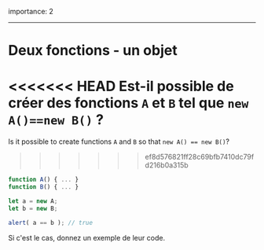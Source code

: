 importance: 2

---

# Deux fonctions - un objet

<<<<<<< HEAD
Est-il possible de créer des fonctions `A` et `B` tel que `new A()==new B()` ?
=======
Is it possible to create functions `A` and `B` so that `new A() == new B()`?
>>>>>>> ef8d576821ff28c69bfb7410dc79fd216b0a315b

```js no-beautify
function A() { ... }
function B() { ... }

let a = new A;
let b = new B;

alert( a == b ); // true
```

Si c'est le cas, donnez un exemple de leur code.

